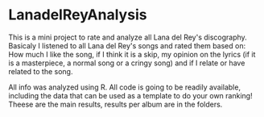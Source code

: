 # LanadelReyAnalysis
This is a mini project to rate and analyze all Lana del Rey's discography.
Basicaly I listened to all Lana del Rey's songs and rated them based on: How much I like the song, if I think it is a skip, my opinion on the lyrics (if it is a masterpiece, a normal song or a cringy song) and if I relate or have related to the song. 

All info was analyzed using R. All code is going to be readily available, including the data that can be used as a template to do your own ranking! 
Theese are the main results, results per album are in the folders. 
